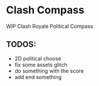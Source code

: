 # Clash Compass
WIP Clash Royale Political Compass

## TODOS:
- 2D political choose
- fix some assets glitch
- do something with the score
- add end something
